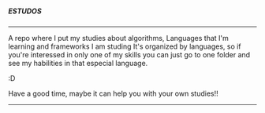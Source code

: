 #####                 ESTUDOS                      #####
________________________________________________________

A repo where I put my studies about algorithms,
Languages that I'm learning and frameworks I am studing
It's organized by languages, so if you're interessed in
only one of my skills you can just go to one folder and 
see my habilities in that especial language.

:D 

Have a good time, maybe it can help you with your own
studies!!
________________________________________________________